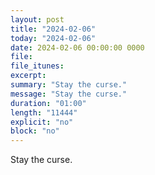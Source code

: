 ```yaml
---
layout: post
title: "2024-02-06"
today: "2024-02-06"
date: 2024-02-06 00:00:00 0000
file:
file_itunes:
excerpt:
summary: "Stay the curse."
message: "Stay the curse."
duration: "01:00"
length: "11444"
explicit: "no"
block: "no"
---
```

Stay the curse.

